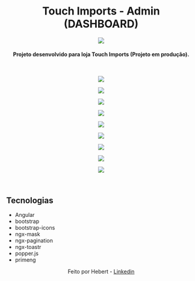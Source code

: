 <h1 align="center">
    Touch Imports - Admin (DASHBOARD)
</h1>

<p align="center">
  <a>
    <img src="https://img.shields.io/badge/Angular-DD0031?style=for-the-badge&logo=angular&logoColor=white">
  </a>
</p>

<h4 align="center">
  Projeto desenvolvido para loja Touch Imports (Projeto em produção).
</h4>
<br>
<p align="center"><img align="center" src="https://i.ibb.co/3NZKwHy/home.png"></p>
<p align="center"><img align="center" src="https://i.ibb.co/8cQTCKy/products.png"></p>
<p align="center"><img align="center" src="https://i.ibb.co/nmzm5Xz/products-page.png"></p>
<p align="center"><img align="center" src="https://i.ibb.co/3fj3LxR/category.png"></p>
<p align="center"><img align="center" src="https://i.ibb.co/CVt95FR/orders-details.png"></p>
<p align="center"><img align="center" src="https://i.ibb.co/kJgfrhW/orders-details2.png"></p>
<p align="center"><img align="center" src="https://i.ibb.co/P6M1s7s/orders-details3.png"></p>
<p align="center"><img align="center" src="https://i.ibb.co/SQBQqmk/users.png"></p>
<p align="center"><img align="center" src="https://i.ibb.co/b2sWM7f/users-details.png"></p>
<br>

## Tecnologias

- Angular
- bootstrap
- bootstrap-icons
- ngx-mask
- ngx-pagination
- ngx-toastr
- popper.js
- primeng

<p align="center">
Feito por Hebert - <a href="https://www.linkedin.com/in/hebert-fernandes/" target="_blank">Linkedin
</a>
</p>